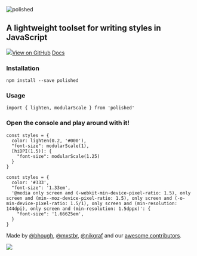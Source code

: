 <img src="/assets/logo.svg" alt="polished" class="logo" />

A lightweight toolset for writing styles in JavaScript
------------------------------------------------------

<a href="https://github.com/styled-components/polished" class="button"><img src="/assets/GitHub-Mark-Light-64px.png" />View on GitHub</a> <a href="/docs/" class="button">Docs</a>

### Installation

`npm install --save polished`

### Usage

`import { lighten, modularScale } from 'polished'`

### Open the console and play around with it!

    const styles = {
      color: lighten(0.2, '#000'),
      "font-size": modularScale(1),
      [hiDPI(1.5)]: {
        "font-size": modularScale(1.25)
      }
    }

    const styles = {
      color: '#333',
      "font-size": '1.33em',
      '@media only screen and (-webkit-min-device-pixel-ratio: 1.5), only screen and (min--moz-device-pixel-ratio: 1.5), only screen and (-o-min-device-pixel-ratio: 1.5/1), only screen and (min-resolution: 144dpi), only screen and (min-resolution: 1.5dppx)': {
        "font-size": '1.66625em',
      }
    }

Made by [@bhough](https://github.com/bhough), [@mxstbr](https://github.com/mxstbr), [@nikgraf](https://github.com/nikgraf) and our [awesome contributors](https://github.com/styled-components/polished/graphs/contributors).

![](https://static.scarf.sh/a.png?x-pxid=8ab52548-9fc9-4161-9e8f-d122cdb6c880)

